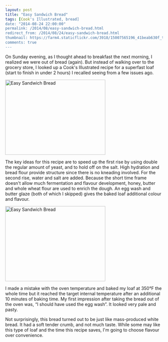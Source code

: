 ```yaml
---
layout: post
title: "Easy Sandwich Bread"
tags: [Cook's Illustrated, bread]
date: "2014-08-24 22:00:00"
permalink: /2014/08/easy-sandwich-bread.html
redirect_from: /2014/08/24/easy-sandwich-bread.html
thumbnail: https://farm4.staticflickr.com/3918/15007565196_41beab630f_t.jpg
comments: true
---
```


On Sunday evening, as I thought ahead to breakfast the next morning, I
realized we were out of bread (again). But instead of walking over to
the grocery store, I looked up a Cook's Illustrated recipe for a
superfast loaf (start to finish in under 2 hours) I recalled seeing 
from a few issues ago.

<a href="https://www.flickr.com/photos/gnuf/14843823269" title="Easy
Sandwich Bread by Eric Fung, on Flickr"><img
src="https://farm4.staticflickr.com/3875/14843823269_5b6d893018_n.jpg"
width="320" height="240" alt="Easy Sandwich Bread"></a>

The key ideas for this recipe are to speed up the first rise by using
double the regular amount of yeast, and to hold off on the salt. High hydration
and bread flour provide structure since there is no kneading involved.
For the second rise, water and salt are added. Because the short time
frame doesn't allow much fermentation and flavour development, honey, butter and
whole wheat flour are used to enrich the dough. An egg wash and butter
glaze (both of which I skipped) gives the baked loaf additional colour and
flavour.

<a href="https://www.flickr.com/photos/gnuf/15007565196" title="Easy
Sandwich Bread by Eric Fung, on Flickr"><img
src="https://farm4.staticflickr.com/3918/15007565196_41beab630f_n.jpg"
width="320" height="240" alt="Easy Sandwich Bread"></a>

I made a mistake with the oven temperature and baked my loaf at
350&deg;F the whole time but it reached the target internal temperature
after an additional 10 minutes of baking time. My first impression after
taking the bread out of the oven was, “I should have used the egg wash”.
It looked very pale and pasty.

Not surprisingly, this bread turned out to be just like mass-produced white 
bread. It had a soft tender crumb, and not much taste. While some
may like this type of loaf and the time this recipe saves, I'm going to 
choose flavour over convenience.

